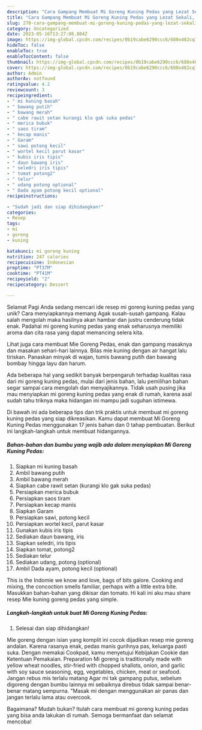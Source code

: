 ```yaml
---
description: "Cara Gampang Membuat Mi Goreng Kuning Pedas yang Lezat Sekali, Lezat"
title: "Cara Gampang Membuat Mi Goreng Kuning Pedas yang Lezat Sekali, Lezat"
slug: 270-cara-gampang-membuat-mi-goreng-kuning-pedas-yang-lezat-sekali-lezat
category: Uncategorized
date: 2023-05-16T13:27:08.804Z
image: https://img-global.cpcdn.com/recipes/0b19cabe6290ccc6/680x482cq70/mi-goreng-kuning-pedas-foto-resep-utama.jpg
hideToc: false
enableToc: true
enableTocContent: false
thumbnail: https://img-global.cpcdn.com/recipes/0b19cabe6290ccc6/680x482cq70/mi-goreng-kuning-pedas-foto-resep-utama.jpg
cover: https://img-global.cpcdn.com/recipes/0b19cabe6290ccc6/680x482cq70/mi-goreng-kuning-pedas-foto-resep-utama.jpg
author: Admin
authorAv: notfound
ratingvalue: 4.2
reviewcount: 3
recipeingredient:
- " mi kuning basah"
- " bawang putih"
- " bawang merah"
- " cabe rawit setan kurangi klo gak suka pedas"
- " merica bubuk"
- " saos tiram"
- " kecap manis"
- " Garam"
- " sawi potong kecil"
- " wortel kecil parut kasar"
- " kubis iris tipis"
- " daun bawang iris"
- " seledri iris tipis"
- " tomat potong2"
- " telur"
- " udang potong optional"
- " Dada ayam potong kecil optional"
recipeinstructions:

- "Sudah jadi dan siap dihidangkan!"
categories:
- Resep
tags:
- mi
- goreng
- kuning

katakunci: mi goreng kuning 
nutrition: 247 calories
recipecuisine: Indonesian
preptime: "PT37M"
cooktime: "PT41M"
recipeyield: "2"
recipecategory: Dessert

---
```



Selamat Pagi Anda sedang mencari ide resep mi goreng kuning pedas yang unik? Cara menyiapkannya memang Agak susah-susah gampang. Kalau salah mengolah maka hasilnya akan hambar dan justru cenderung tidak enak. Padahal mi goreng kuning pedas yang enak seharusnya memiliki aroma dan cita rasa yang dapat memancing selera kita.


Lihat juga cara membuat Mie Goreng Pedas, enak dan gampang masaknya dan masakan sehari-hari lainnya. Bilas mie kuning dengan air hangat lalu tiriskan. Panaskan minyak di wajan, tumis bawang putih dan bawang bombay hingga layu dan harum.

Ada beberapa hal yang sedikit banyak berpengaruh terhadap kualitas rasa dari mi goreng kuning pedas, mulai dari jenis bahan, lalu pemilihan bahan segar sampai cara mengolah dan menyajikannya. Tidak usah pusing jika mau menyiapkan mi goreng kuning pedas yang enak di rumah, karena asal sudah tahu triknya maka hidangan ini mampu jadi suguhan istimewa.


Di bawah ini ada beberapa tips dan trik praktis untuk membuat mi goreng kuning pedas yang siap dikreasikan. Kamu dapat membuat Mi Goreng Kuning Pedas menggunakan 17 jenis bahan dan 0 tahap pembuatan. Berikut ini langkah-langkah untuk membuat hidangannya.

<!--inarticleads1-->

##### Bahan-bahan dan bumbu yang wajib ada dalam menyiapkan Mi Goreng Kuning Pedas:

1. Siapkan  mi kuning basah
1. Ambil  bawang putih
1. Ambil  bawang merah
1. Siapkan  cabe rawit setan (kurangi klo gak suka pedas)
1. Persiapkan  merica bubuk
1. Persiapkan  saos tiram
1. Persiapkan  kecap manis
1. Siapkan  Garam
1. Persiapkan  sawi, potong kecil
1. Persiapkan  wortel kecil, parut kasar
1. Gunakan  kubis iris tipis
1. Sediakan  daun bawang, iris
1. Siapkan  seledri, iris tipis
1. Siapkan  tomat, potong2
1. Sediakan  telur
1. Sediakan  udang, potong (optional)
1. Ambil  Dada ayam, potong kecil (optional)


This is the Indomie we know and love, bags of bits galore. Cooking and mixing, the concoction smells familiar, perhaps with a little extra bite. Masukkan bahan-bahan yang dikisar dan tomato. Hi kali ini aku mau share resep Mie kuning goreng pedas yang simple. 

<!--inarticleads2-->

##### Langkah-langkah untuk buat Mi Goreng Kuning Pedas:


1. Selesai dan siap dihidangkan!

Mie goreng dengan isian yang komplit ini cocok dijadikan resep mie goreng andalan. Karena rasanya enak, pedas manis gurihnya pas, keluarga pasti suka. Dengan memakai Cookpad, kamu menyetujui Kebijakan Cookie dan Ketentuan Pemakaian. Preparation Mi goreng is traditionally made with yellow wheat noodles, stir-fried with chopped shallots, onion, and garlic with soy sauce seasoning, egg, vegetables, chicken, meat or seafood. Jangan rebus mis terlalu matang Agar mi tak gampang putus, sebelum digoreng dengan bumbu lainnya mi sebaiknya direbus tidak sampai benar-benar matang sempurna. &#34;Masak mi dengan menggunakan air panas dan jangan terlalu lama atau overcook. 

Bagaimana? Mudah bukan? Itulah cara membuat mi goreng kuning pedas yang bisa anda lakukan di rumah. Semoga bermanfaat dan selamat mencoba!
